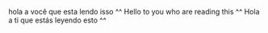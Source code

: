 hola a você que esta lendo isso ^^
Hello to you who are reading this ^^
Hola a ti que estás leyendo esto ^^                                        
